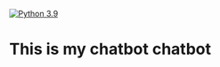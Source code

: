 [![Python 3.9](https://github.com/hoangthethief/chatbot/actions/workflows/main.yml/badge.svg)](https://github.com/hoangthethief/chatbot/actions/workflows/main.yml)

# This is my chatbot chatbot

